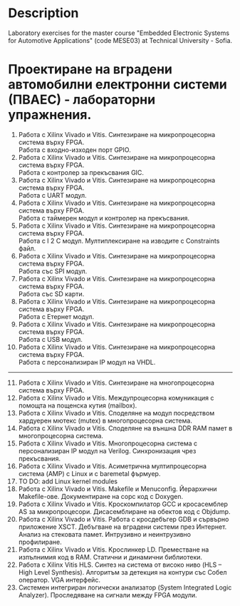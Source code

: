 Description  
===================================================================   
Laboratory exercises for the master course "Embedded Electronic 
Systems for Automotive Applications" (code МЕSE03) 
at Technical University - Sofia.  

Проектиране на вградени автомобилни електронни системи (ПВАЕС) - лабораторни упражнения.  
===================================================================
1. Работа с Xilinx Vivado и Vitis. Синтезиране на микропроцесорна система върху FPGA.  
Работа с входно-изходен порт GPIO.  
2. Работа с Xilinx Vivado и Vitis. Синтезиране на микропроцесорна система върху FPGA.  
Работа с контролер за прекъсвания GIC.  
3. Работа с Xilinx Vivado и Vitis. Синтезиране на микропроцесорна система върху FPGA.  
Работа с UART модул.  
4. Работа с Xilinx Vivado и Vitis. Синтезиране на микропроцесорна система върху FPGA.  
Работа с таймерен модул и контролер на прекъсвания.  
5. Работа с Xilinx Vivado и Vitis. Синтезиране на микропроцесорна система върху FPGA.  
Работа с I 2 C модул. Мултиплексиране на изводите с Constraints файл.  
6. Работа с Xilinx Vivado и Vitis. Синтезиране на микропроцесорна система върху FPGA.  
Работа със SPI модул.  
7. Работа с Xilinx Vivado и Vitis. Синтезиране на микропроцесорна система върху FPGA.  
Работа със SD карти.  
8. Работа с Xilinx Vivado и Vitis. Синтезиране на микропроцесорна система върху FPGA.  
Работа с Етернет модул.  
9. Работа с Xilinx Vivado и Vitis. Синтезиране на микропроцесорна система върху FPGA.  
Работа с USB модул.  
10. Работа с Xilinx Vivado и Vitis. Синтезиране на микропроцесорна система върху FPGA.  
Работа с персонализиран IP модул на VHDL.  
-------------------------------------------------------------------
11. Работа с Xilinx Vivado и Vitis. Синтезиране на многопроцесорна система върху FPGA.  
12. Работа с Xilinx Vivado и Vitis. Междупроцесорна комуникация с помощта на пощенска кутия (mailbox).  
13. Работа с Xilinx Vivado и Vitis. Споделяне на модул посредством хардуерен мютекс (mutex) в многопроцесорна система.  
14. Работа с Xilinx Vivado и Vitis. Споделяне на външна DDR RAM памет в многопроцесорна система.  
15. Работа с Xilinx Vivado и Vitis. Mногопроцесорна система с персонализиран IP модул на Verilog. Синхронизация чрез прекъсвания.  
16. Работа с Xilinx Vivado и Vitis. Асиметрична мултипроцесорна система (AMP) с Linux и с baremetal фърмуер.  
17. TO DO: add Linux kernel modules  
18. Работа с Xilinx Vivado и Vitis. Makefile и Menuconfig. Йерархични Makefile-ове. Документиране на сорс код с Doxygen.  
19. Работа с Xilinx Vivado и Vitis. Kроскомпилатор GCC и кросасемблер AS за микропроцесори. Дисасемблиране на обектов код с Objdump.  
20. Работа с Xilinx Vivado и Vitis. Работа с кросдебъгер GDB и сървърно приложение XSCT. Дебъгване на вградени системи през Интернет. Анализ на стековата памет. Интрузивно и неинтрузивно профилиране.   
21. Работа с Xilinx Vivado и Vitis. Kрослинкер LD. Преместване на изпълнимия код в RAM. Статични и динамични библиотеки.  
22. Работа с Xilinx Vitis HLS. Синтез на система от високо ниво (HLS – High Level Synthesis). Алгоритъм за детекция на контури със Собел оператор. VGA интерфейс.  
23. Системен интегриран логически анализатор (System Integrated Logic Analyzer). Проследяване на сигнали между FPGA модули.  
